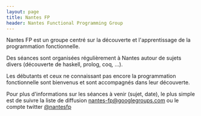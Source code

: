```yaml
---
layout: page
title: Nantes FP
header: Nantes Functional Programming Group
---
```


Nantes FP est un groupe centré sur la découverte et l'apprentissage de la
programmation fonctionnelle.

Des séances sont organisées régulièrement à Nantes autour de sujets divers
(découverte de haskell, prolog, coq, …).

Les débutants et ceux ne connaissant pas encore la programmation fonctionnelle
sont bienvenus et sont accompagnés dans leur découverte.

Pour plus d'informations sur les séances à venir (sujet, date), le plus simple
est de suivre la liste de diffusion [nantes-fp@googlegroups.com](mailto:nantes-fp@googlegroups.com) ou le compte
twitter [@nantesfp](http://twitter.com/nantesfp)

